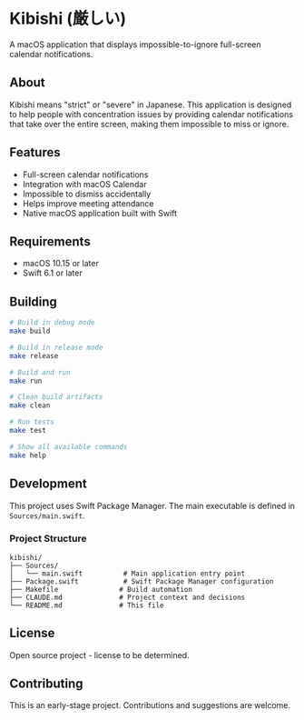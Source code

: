 # Kibishi (厳しい)

A macOS application that displays impossible-to-ignore full-screen calendar notifications.

## About

Kibishi means "strict" or "severe" in Japanese. This application is designed to help people with concentration issues by providing calendar notifications that take over the entire screen, making them impossible to miss or ignore.

## Features

- Full-screen calendar notifications
- Integration with macOS Calendar
- Impossible to dismiss accidentally
- Helps improve meeting attendance
- Native macOS application built with Swift

## Requirements

- macOS 10.15 or later
- Swift 6.1 or later

## Building

```bash
# Build in debug mode
make build

# Build in release mode
make release

# Build and run
make run

# Clean build artifacts
make clean

# Run tests
make test

# Show all available commands
make help
```

## Development

This project uses Swift Package Manager. The main executable is defined in `Sources/main.swift`.

### Project Structure

```
kibishi/
├── Sources/
│   └── main.swift          # Main application entry point
├── Package.swift           # Swift Package Manager configuration
├── Makefile               # Build automation
├── CLAUDE.md              # Project context and decisions
└── README.md              # This file
```

## License

Open source project - license to be determined.

## Contributing

This is an early-stage project. Contributions and suggestions are welcome.